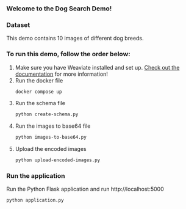 ### Welcome to the Dog Search Demo! 

### Dataset 
This demo contains 10 images of different dog breeds. 

### To run this demo, follow the order below:
1. Make sure you have Weaviate installed and set up. [Check out the documentation](https://weaviate.io/developers/weaviate/current/installation/index.html) for more information!
2. Run the docker file 
    ```bash
    docker compose up
    ```
3. Run the schema file
    ```bash
    python create-schema.py
    ```
4. Run the images to base64 file 
    ```bash
    python images-to-base64.py
    ```
5. Upload the encoded images 
    ```bash
    python upload-encoded-images.py
    ```

### Run the application
Run the Python Flask application and run http://localhost:5000
```bash
python application.py 
```
